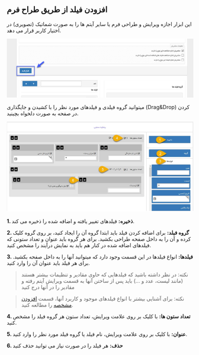 ﻿## افزودن فیلد از طریق طراح فرم 

این ابزار اجازه ویرایش و طراحی فرم یا سایر آیتم ها را به صورت شماتیک (تصویری) در اختیار کاربر قرار می دهد.


![](Formdesigner1.png)

میتوانید گروه فیلدی و فیلدهای مورد نظر را با کشیدن و جایگذاری (Drag&Drop) کردن در صفحه  به صورت دلخواه بچینید.

![](Formdesigner.jpg)

**1. ذخیره:** فیلدهای تغییر یافته و اضافه شده را ذخیره می کند.

**2. گروه فیلد:** برای اضافه کردن فیلد باید ابتدا گروه آن را ایجاد کنید، بر روی گروه کلیک کرده و آن را به داخل صفحه طراحی بکشید. برای هر گروه باید عنوان و تعداد ستونی که فیلدهای اضافه شده در کنار هم باید به نمایش درآیند را مشخص کنید.

**3. فیلدها:** انواع فیلدها در این قسمت وجود دارد که میتوانید آنها را به داخل صفحه بکشید. برای هر فیلد باید عنوان آن را وارد کنید.
 
> نکته: در نظر داشته باشید که فیلدهایی که حاوی مقادیر و تنظیمات بیشتر هستند (مانند لیست، عدد و ...) باید پس از ساختن آنها به قسمت ویرایش آیتم رفته و مقادیر را در آنها درج کنید


> نکته: برای آشنایی بیشتر با انواع فیلدهای موجود و کاربرد آنها، قسمت [ افزودن مشخصه](https://github.com/1stco/PayamGostarDocs/blob/master/help%202.5.4/Settings/Personalization-crm/Overview/General-information/Add-features/Add-features.md) را مطالعه کنید.


**4. تعداد ستون ها:** با کلیک بر روی علامت ویرایش، تعداد ستون هر گروه فیلد را مشخص کنید.

**5. عنوان:** با کلیک بر روی علامت ویرایش، نام فیلد یا گروه فیلد مورد نظر را وارد کنید.

**6. حذف:** هر فیلد را در صورت نیاز می توانید حذف کنید

